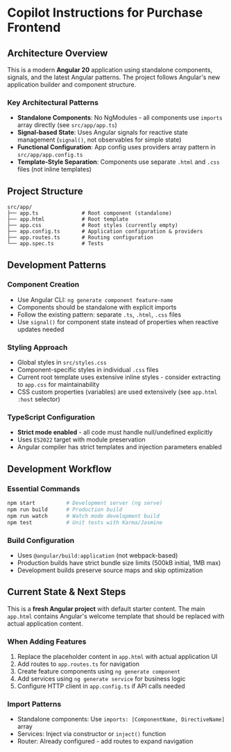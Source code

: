 # Copilot Instructions for Purchase Frontend

## Architecture Overview
This is a modern **Angular 20** application using standalone components, signals, and the latest Angular patterns. The project follows Angular's new application builder and component structure.

### Key Architectural Patterns
- **Standalone Components**: No NgModules - all components use `imports` array directly (see `src/app/app.ts`)
- **Signal-based State**: Uses Angular signals for reactive state management (`signal()`, not observables for simple state)
- **Functional Configuration**: App config uses providers array pattern in `src/app/app.config.ts`
- **Template-Style Separation**: Components use separate `.html` and `.css` files (not inline templates)

## Project Structure
```
src/app/
├── app.ts              # Root component (standalone)
├── app.html            # Root template 
├── app.css             # Root styles (currently empty)
├── app.config.ts       # Application configuration & providers
├── app.routes.ts       # Routing configuration
└── app.spec.ts         # Tests
```

## Development Patterns

### Component Creation
- Use Angular CLI: `ng generate component feature-name`
- Components should be standalone with explicit imports
- Follow the existing pattern: separate `.ts`, `.html`, `.css` files
- Use `signal()` for component state instead of properties when reactive updates needed

### Styling Approach
- Global styles in `src/styles.css`
- Component-specific styles in individual `.css` files
- Current root template uses extensive inline styles - consider extracting to `app.css` for maintainability
- CSS custom properties (variables) are used extensively (see `app.html` `:host` selector)

### TypeScript Configuration
- **Strict mode enabled** - all code must handle null/undefined explicitly
- Uses `ES2022` target with module preservation
- Angular compiler has strict templates and injection parameters enabled

## Development Workflow

### Essential Commands
```bash
npm start          # Development server (ng serve)
npm run build      # Production build
npm run watch      # Watch mode development build
npm test           # Unit tests with Karma/Jasmine
```

### Build Configuration
- Uses `@angular/build:application` (not webpack-based)
- Production builds have strict bundle size limits (500kB initial, 1MB max)
- Development builds preserve source maps and skip optimization

## Current State & Next Steps
This is a **fresh Angular project** with default starter content. The main `app.html` contains Angular's welcome template that should be replaced with actual application content.

### When Adding Features
1. Replace the placeholder content in `app.html` with actual application UI
2. Add routes to `app.routes.ts` for navigation
3. Create feature components using `ng generate component`
4. Add services using `ng generate service` for business logic
5. Configure HTTP client in `app.config.ts` if API calls needed

### Import Patterns
- Standalone components: Use `imports: [ComponentName, DirectiveName]` array
- Services: Inject via constructor or `inject()` function
- Router: Already configured - add routes to expand navigation